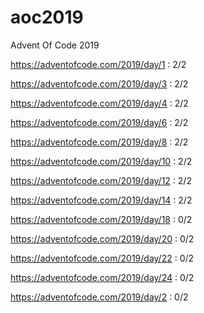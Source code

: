 # aoc2019
Advent Of Code 2019

https://adventofcode.com/2019/day/1 : 2/2

https://adventofcode.com/2019/day/3 : 2/2

https://adventofcode.com/2019/day/4 : 2/2

https://adventofcode.com/2019/day/6 : 2/2

https://adventofcode.com/2019/day/8 : 2/2

https://adventofcode.com/2019/day/10 : 2/2

https://adventofcode.com/2019/day/12 : 2/2

https://adventofcode.com/2019/day/14 : 2/2

https://adventofcode.com/2019/day/18 : 0/2

https://adventofcode.com/2019/day/20 : 0/2

https://adventofcode.com/2019/day/22 : 0/2

https://adventofcode.com/2019/day/24 : 0/2

https://adventofcode.com/2019/day/2 : 0/2
